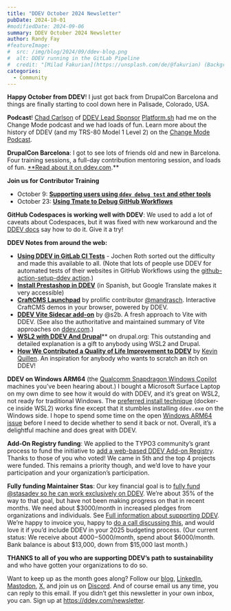 ```yaml
---
title: "DDEV October 2024 Newsletter"
pubDate: 2024-10-01
#modifiedDate: 2024-09-06
summary: DDEV October 2024 Newsletter
author: Randy Fay
#featureImage:
#  src: /img/blog/2024/09/ddev-blog.png
#  alt: DDEV running in the GitLab Pipeline
#  credit: "[Milad Fakurian](https://unsplash.com/de/@fakurian) (Background)"
categories:
  - Community
---
```



**Happy October from DDEV**! I just got back from DrupalCon Barcelona and things are finally starting to cool down here in Palisade, Colorado, USA.

**Podcast**! [Chad Carlson](https://www.linkedin.com/in/chadwcarlson/) of [DDEV Lead Sponsor](https://ddev.com/blog/platform-sh-becomes-a-lead-sponsor-of-ddev/) [Platform.sh](http://Platform.sh) had me on the Change Mode podcast and we had loads of fun. Learn more about the history of DDEV (and my TRS-80 Model 1 Level 2) on the [Change Mode Podcast](https://www.podcastics.com/podcast/episode/chmod-106-code-community-and-ddev-randy-fays-journey-311577/).

**DrupalCon Barcelona**: I got to see lots of friends old and new in Barcelona. Four training sessions, a full-day contribution mentoring session, and loads of fun. [**Read about it on ddev.com](https://ddev.com/blog/drupalcon-barcelona-2024).**

**Join us for Contributor Training**
* October 9: [**Supporting users using `ddev debug test` and other tools**](https://www.meetup.com/ddev-events/events/303503564)
* October 23: [**Using Tmate to Debug GitHub Workflows**](https://www.meetup.com/ddev-events/events/303503674)

**GitHub Codespaces is working well with DDEV**: We used to add a lot of caveats about Codespaces, but it was fixed with new workaround and the [DDEV docs](https://ddev.readthedocs.io/en/latest/users/install/ddev-installation/#ddev-installation-codespaces) say how to do it. Give it a try!

**DDEV Notes from around the web:**

- [**Using DDEV in GitLab CI Tests**](https://ddev.com/blog/ddev-in-gitlab-ci) - Jochen Roth sorted out the difficulty and made this available to all. (Note that lots of people use DDEV for automated tests of their websites in GitHub Workflows using the [github-action-setup-ddev action](https://github.com/ddev/github-action-setup-ddev).)
- [**Install Prestashop in DDEV**](https://misterdigital.es/instalar-prestashop-en-ddev/) (in Spanish, but Google Translate makes it very accessible)
- [**CraftCMS Launchpad**](https://craftcms-launchpad.mandrasch.eu/) by prolific contributor [@mandrasch](https://mandrasch.dev/). Interactive CraftCMS demos in your browser, powered by DDEV.
- [**DDEV Vite Sidecar add-on**](https://github.com/s2b/ddev-vite-sidecar) by @s2b. A fresh approach to Vite with DDEV. (See also the authoritative and maintained summary of Vite approaches on [ddev.com](https://ddev.com/blog/working-with-vite-in-ddev/).)
- [**WSL2 with DDEV And Drupal**](https://www.drupal.org/docs/develop/local-server-setup/windows-development-environment/installing-drupal-with-ddev-in-wsl2-on-windows)** on drupal.org: This outstanding and detailed explanation is a gift to anybody using WSL2 and Drupal.
- [**How We Contributed a Quality of Life Improvement to DDEV**](https://www.velir.com/ideas/2024/09/17/how-we-contributed-a-quality-of-life-improvement-to-ddev) by [Kevin Quillen](https://kevinquillen.com/). An inspiration for anybody who wants to scratch an itch on DDEV!

**DDEV on Windows ARM64** (the [Qualcomm Snapdragon Windows Copilot](https://www.qualcomm.com/news/onq/2024/06/what-on-earth-is-a-copilot-plus-pc) machines you’ve been hearing about.) I bought a Microsoft Surface Laptop on my own dime to see how it would do with DDEV, and it’s great on WSL2, not ready for traditional Windows. The [preferred install technique](https://ddev.readthedocs.io/en/stable/users/install/ddev-installation/#windows) (docker-ce inside WSL2) works fine except that it stumbles installing `ddev.exe` on the Windows side. I hope to spend some time on the open [Windows ARM64 issue](https://github.com/ddev/ddev/issues/6344) before I need to decide whether to send it back or not. Overall, it’s a delightful machine and does great with DDEV.

**Add-On Registry funding**: We applied to the TYPO3 community’s grant process to fund the initiative to [add a web-based DDEV Add-on Registry](https://github.com/ddev/ddev/issues/6383). Thanks to those of you who voted! We came in 5th and the top 4 projects were funded. This remains a priority though, and we’d love to have your participation and your organization’s participation.

**Fully funding Maintainer Stas**: Our key financial goal is to [fully fund @stasadev so he can work exclusively on DDEV](https://ddev.com/blog/lets-fund-stas-maintainer/). We’re about 35% of the way to that goal, but have not been making progress on that in recent months. We need about $3000/month in increased pledges from organizations and individuals. See [Full information about supporting DDEV](https://github.com/sponsors/ddev). We’re happy to invoice you, happy to [do a call discussing this](https://cal.com/randyfay/30min), and would love it if you’d include DDEV in your 2025 budgeting process. (Our current status: We receive about $4000-$5000/month, spend about $6000/month. Bank balance is about $13,000, down from $15,000 last month.)

**THANKS to all of you who are supporting DDEV’s path to sustainability** and who have gotten your organizations to do so.

Want to keep up as the month goes along? Follow our [blog](https://ddev.com/blog/), [LinkedIn](https://www.linkedin.com/company/ddev-foundation), [Mastodon](https://fosstodon.org/@ddev), [X,](https://x.com/randyfay) and join us on [Discord](https://discord.gg/5wjP76mBJD). And of course email us any time, you can reply to this email. If you didn’t get this newsletter in your own inbox, you can. Sign up at https://ddev.com/newsletter.